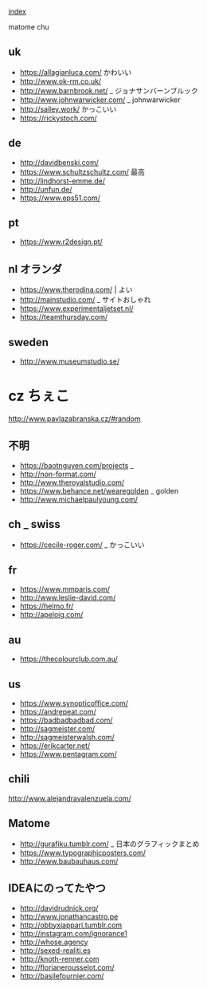 [index](https://github.com/kitasenjudesign/bookmarks/blob/master/README.md)

matome chu

## uk

* https://allagianluca.com/ かわいい
* http://www.ok-rm.co.uk/
* http://www.barnbrook.net/ _ ジョナサンバーンブルック
* http://www.johnwarwicker.com/ _ johnwarwicker
* http://sailey.work/ かっこいい
* https://rickystoch.com/

## de

* http://davidbenski.com/ 
* https://www.schultzschultz.com/ 最高
* http://lindhorst-emme.de/ 
* http://unfun.de/
* https://www.eps51.com/

## pt

* https://www.r2design.pt/

## nl オランダ

* https://www.therodina.com/ | よい
* http://mainstudio.com/ _ サイトおしゃれ
* https://www.experimentaljetset.nl/
* https://teamthursday.com/

## sweden

* http://www.museumstudio.se/

# cz ちぇこ
http://www.pavlazabranska.cz/#random


## 不明

* https://baotnguyen.com/projects _ 
* http://non-format.com/
* http://www.theroyalstudio.com/
* https://www.behance.net/wearegolden _ golden
* http://www.michaelpaulyoung.com/ 

## ch _ swiss

* https://cecile-roger.com/ _ かっこいい

## fr

* https://www.mmparis.com/
* http://www.leslie-david.com/
* https://helmo.fr/
* http://apeloig.com/

## au
* https://thecolourclub.com.au/

## us
* https://www.synopticoffice.com/
* https://andrepeat.com/
* https://badbadbadbad.com/
* http://sagmeister.com/
* http://sagmeisterwalsh.com/
* https://erikcarter.net/
* https://www.pentagram.com/

## chili
http://www.alejandravalenzuela.com/

## Matome
* http://gurafiku.tumblr.com/ _ 日本のグラフィックまとめ
* https://www.typographicposters.com/ 
* http://www.baubauhaus.com/

## IDEAにのってたやつ
* http://davidrudnick.org/
* http://www.jonathancastro.pe
* http://obbyxjappari.tumblr.com
* http://instagram.com/ignorance1
* http://whose.agency
* http://sexed-realiti.es
* http://knoth-renner.com
* http://florianerousselot.com/
* http://basilefournier.com/






